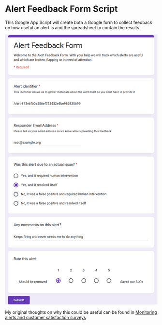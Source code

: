 # Alert Feedback Form Script

This Google App Script will create both a Google form to collect
feedback on how useful an alert is and the spreadsheet to contain
the results.

![Weave Scope Dashboard](/alert-feedback-form/alert-feedback-script.png?raw=true "Screenshot of the questions in a Google form")

My original thoughts on why this could be useful can be found in 
[Monitoring alerts and customer satisfaction surveys](https://www.unixdaemon.net/sysadmin/monitoring-alerts-and-customer-satisfaction-surveys/)
